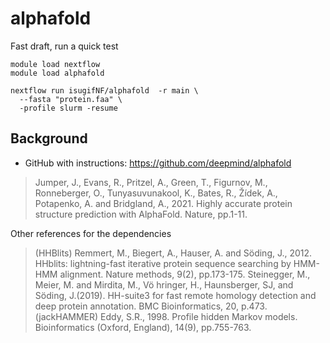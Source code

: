 # alphafold

Fast draft, run a quick test

```
module load nextflow
module load alphafold

nextflow run isugifNF/alphafold  -r main \
  --fasta "protein.faa" \
  -profile slurm -resume
```

## Background

* GitHub with instructions: https://github.com/deepmind/alphafold


> Jumper, J., Evans, R., Pritzel, A., Green, T., Figurnov, M., Ronneberger, O., Tunyasuvunakool, K., Bates, R., Žídek, A., Potapenko, A. and Bridgland, A., 2021. Highly accurate protein structure prediction with AlphaFold. Nature, pp.1-11.

Other references for the dependencies

> (HHBlits) Remmert, M., Biegert, A., Hauser, A. and Söding, J., 2012. HHblits: lightning-fast iterative protein sequence searching by HMM-HMM alignment. Nature methods, 9(2), pp.173-175.
> Steinegger, M., Meier, M. and Mirdita, M., Vö hringer, H., Haunsberger, SJ, and Söding, J.(2019). HH-suite3 for fast remote homology detection and deep protein annotation. BMC Bioinformatics, 20, p.473.
> (jackHAMMER) Eddy, S.R., 1998. Profile hidden Markov models. Bioinformatics (Oxford, England), 14(9), pp.755-763.



